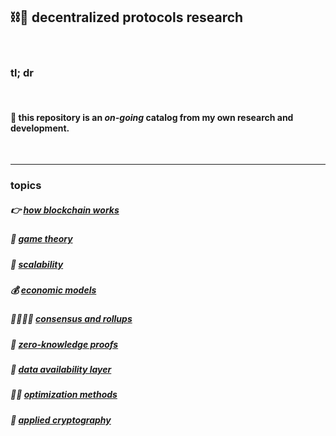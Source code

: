 ## ⛓🧱 decentralized protocols research 

<br>

### tl; dr


<br>

#### 👾 this repository is an *on-going* catalog from my own research and development. 


<br>

---

### topics



##### 👉 [how blockchain works](blockchains)

##### 👾 [game theory](game_theory)

##### 🐚 [scalability](scalability)

##### 💰 [economic models](economic_models)

##### 🫱🏻‍🫲🏽 [consensus and rollups](consensus_protocols)

##### 🧮 [zero-knowledge proofs](zero_knowledge_proofs)

##### 📀 [data availability layer](data_availability)

##### 👍🏽 [optimization methods](optimization)

##### 🧠 [applied cryptography](cryptography)



<br>
